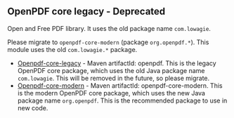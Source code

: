 ## OpenPDF core legacy - Deprecated

Open and Free PDF library. It uses the old package name `com.lowagie`.

 Please migrate to `openpdf-core-modern` (package `org.openpdf.*`). This module uses the old `com.lowagie.*` package.

* [Openpdf-core-legacy](/openpdf-core-legacy) - Maven artifactId: openpdf. This is the legacy OpenPDF core package, 
  which uses the old Java package name `com.lowagie`. This will be removed in the future, so please migrate.
* [Openpdf-core-modern](/openpdf-core-modern) - Maven artifactId: openpdf-core-modern. This is the modern OpenPDF 
  core package, which uses the new Java package name `org.openpdf`. This is the recommended package to use in new code.
